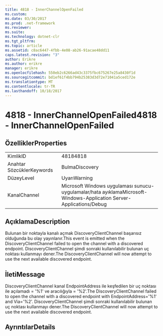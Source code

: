 ```yaml
---
title: 4818 - InnerChannelOpenFailed
ms.custom: 
ms.date: 03/30/2017
ms.prod: .net-framework
ms.reviewer: 
ms.suite: 
ms.technology: dotnet-clr
ms.tgt_pltfrm: 
ms.topic: article
ms.assetid: c8ac6447-4fbb-4e08-ab26-91acae48dd11
caps.latest.revision: "3"
author: Erikre
ms.author: erikre
manager: erikre
ms.openlocfilehash: 550eb2c6266ad43c3375fbc675267e25a8430f1d
ms.sourcegitcommit: bd1ef61f4bb794b25383d3d72e71041a5ced172e
ms.translationtype: MT
ms.contentlocale: tr-TR
ms.lasthandoff: 10/18/2017
---
```

# <a name="4818---innerchannelopenfailed"></a><span data-ttu-id="edb3f-102">4818 - InnerChannelOpenFailed</span><span class="sxs-lookup"><span data-stu-id="edb3f-102">4818 - InnerChannelOpenFailed</span></span>
## <a name="properties"></a><span data-ttu-id="edb3f-103">Özellikler</span><span class="sxs-lookup"><span data-stu-id="edb3f-103">Properties</span></span>  
  
|||  
|-|-|  
|<span data-ttu-id="edb3f-104">Kimlik</span><span class="sxs-lookup"><span data-stu-id="edb3f-104">ID</span></span>|<span data-ttu-id="edb3f-105">4818</span><span class="sxs-lookup"><span data-stu-id="edb3f-105">4818</span></span>|  
|<span data-ttu-id="edb3f-106">Anahtar Sözcükler</span><span class="sxs-lookup"><span data-stu-id="edb3f-106">Keywords</span></span>|<span data-ttu-id="edb3f-107">Bulma</span><span class="sxs-lookup"><span data-stu-id="edb3f-107">Discovery</span></span>|  
|<span data-ttu-id="edb3f-108">Düzey</span><span class="sxs-lookup"><span data-stu-id="edb3f-108">Level</span></span>|<span data-ttu-id="edb3f-109">Uyarı</span><span class="sxs-lookup"><span data-stu-id="edb3f-109">Warning</span></span>|  
|<span data-ttu-id="edb3f-110">Kanal</span><span class="sxs-lookup"><span data-stu-id="edb3f-110">Channel</span></span>|<span data-ttu-id="edb3f-111">Microsoft Windows uygulaması sunucu-uygulamalar/hata ayıklama</span><span class="sxs-lookup"><span data-stu-id="edb3f-111">Microsoft-Windows-Application Server-Applications/Debug</span></span>|  
  
## <a name="description"></a><span data-ttu-id="edb3f-112">Açıklama</span><span class="sxs-lookup"><span data-stu-id="edb3f-112">Description</span></span>  
 <span data-ttu-id="edb3f-113">Bulunan bir noktayla kanalı açmak DiscoveryClientChannel başarısız olduğunda bu olay yayınlanır.</span><span class="sxs-lookup"><span data-stu-id="edb3f-113">This event is emitted when the DiscoveryClientChannel failed to open the channel with a discovered endpoint.</span></span> <span data-ttu-id="edb3f-114">DiscoveryClientChannel şimdi sonraki kullanılabilir bulunan uç noktası kullanmayı dener.</span><span class="sxs-lookup"><span data-stu-id="edb3f-114">The DiscoveryClientChannel will now attempt to use the next available discovered endpoint.</span></span>  
  
## <a name="message"></a><span data-ttu-id="edb3f-115">İleti</span><span class="sxs-lookup"><span data-stu-id="edb3f-115">Message</span></span>  
 <span data-ttu-id="edb3f-116">DiscoveryClientChannel kanal EndpointAddress ile keşfedilen bir uç noktası ile açılamadı = '%1' ve aracılığıyla = '%2'.</span><span class="sxs-lookup"><span data-stu-id="edb3f-116">The DiscoveryClientChannel failed to open the channel with a discovered endpoint with EndpointAddress='%1' and Via='%2'.</span></span> <span data-ttu-id="edb3f-117">DiscoveryClientChannel şimdi sonraki kullanılabilir bulunan uç noktası kullanmayı dener.</span><span class="sxs-lookup"><span data-stu-id="edb3f-117">The DiscoveryClientChannel will now attempt to use the next available discovered endpoint.</span></span>  
  
## <a name="details"></a><span data-ttu-id="edb3f-118">Ayrıntılar</span><span class="sxs-lookup"><span data-stu-id="edb3f-118">Details</span></span>
